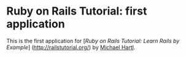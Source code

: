 # Ruby on Rails Tutorial: first application

This is the first application for [*Ruby on Rails Tutorial: Learn Rails by Example*] (http://railstutorial.org/)
by [Michael Hartl](htt://michaelhartl.com/).